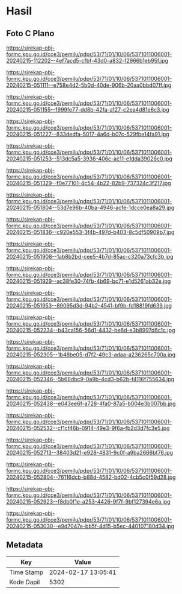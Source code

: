 # Hasil

## Foto C Plano

https://sirekap-obj-formc.kpu.go.id/cce3/pemilu/pdpr/53/71/01/10/06/5371011006001-20240215-112202--4ef7acd5-cfbf-43d0-a832-f2966b1eb95f.jpg

https://sirekap-obj-formc.kpu.go.id/cce3/pemilu/pdpr/53/71/01/10/06/5371011006001-20240215-051111--e758e4d2-5b0d-40de-906b-20aa0bbd07ff.jpg

https://sirekap-obj-formc.kpu.go.id/cce3/pemilu/pdpr/53/71/01/10/06/5371011006001-20240215-051155--1999fe77-dd8b-42fa-a127-c2ea4d81e6c3.jpg

https://sirekap-obj-formc.kpu.go.id/cce3/pemilu/pdpr/53/71/01/10/06/5371011006001-20240215-051227--833dedfa-5017-4a6d-b07c-529fbe14fa91.jpg

https://sirekap-obj-formc.kpu.go.id/cce3/pemilu/pdpr/53/71/01/10/06/5371011006001-20240215-051253--513dc5a5-3936-406c-ac11-e1dda39026c0.jpg

https://sirekap-obj-formc.kpu.go.id/cce3/pemilu/pdpr/53/71/01/10/06/5371011006001-20240215-051329--f0e77101-4c54-4b22-82b9-737324c3f217.jpg

https://sirekap-obj-formc.kpu.go.id/cce3/pemilu/pdpr/53/71/01/10/06/5371011006001-20240215-051804--53d7e96b-40ba-4946-acfe-1dcce0ea8a29.jpg

https://sirekap-obj-formc.kpu.go.id/cce3/pemilu/pdpr/53/71/01/10/06/5371011006001-20240215-051836--c920e553-3f4b-497d-b403-8c5df50909b7.jpg

https://sirekap-obj-formc.kpu.go.id/cce3/pemilu/pdpr/53/71/01/10/06/5371011006001-20240215-051908--1ab8b2bd-cee5-4b7d-85ac-c320a73cfc3b.jpg

https://sirekap-obj-formc.kpu.go.id/cce3/pemilu/pdpr/53/71/01/10/06/5371011006001-20240215-051929--ac38fe30-74fb-4b69-bc71-e1d5261ab32e.jpg

https://sirekap-obj-formc.kpu.go.id/cce3/pemilu/pdpr/53/71/01/10/06/5371011006001-20240215-051953--89095d3d-94b2-4541-bf9b-fd18819fd639.jpg

https://sirekap-obj-formc.kpu.go.id/cce3/pemilu/pdpr/53/71/01/10/06/5371011006001-20240215-052234--b43ca156-56d1-4432-be6d-e3b8997d6c1c.jpg

https://sirekap-obj-formc.kpu.go.id/cce3/pemilu/pdpr/53/71/01/10/06/5371011006001-20240215-052305--1b48be05-d7f2-49c3-adaa-a236265c700a.jpg

https://sirekap-obj-formc.kpu.go.id/cce3/pemilu/pdpr/53/71/01/10/06/5371011006001-20240215-052346--5b68dbc9-0a9b-4cd3-b62b-f4116f755634.jpg

https://sirekap-obj-formc.kpu.go.id/cce3/pemilu/pdpr/53/71/01/10/06/5371011006001-20240215-052438--e043ee6f-a728-4fa0-87a5-b004e3b007bb.jpg

https://sirekap-obj-formc.kpu.go.id/cce3/pemilu/pdpr/53/71/01/10/06/5371011006001-20240215-052532--cf1cf46b-0914-49e3-9f6a-fb2d3d7fc3e5.jpg

https://sirekap-obj-formc.kpu.go.id/cce3/pemilu/pdpr/53/71/01/10/06/5371011006001-20240215-052713--38403d21-e928-4831-9c0f-a9ba2666bf76.jpg

https://sirekap-obj-formc.kpu.go.id/cce3/pemilu/pdpr/53/71/01/10/06/5371011006001-20240215-052804--76116dcb-b88d-4582-bd02-4cb5c0f59d28.jpg

https://sirekap-obj-formc.kpu.go.id/cce3/pemilu/pdpr/53/71/01/10/06/5371011006001-20240215-052923--f8db0f1e-a253-4426-9f7f-9bf127394e6a.jpg

https://sirekap-obj-formc.kpu.go.id/cce3/pemilu/pdpr/53/71/01/10/06/5371011006001-20240215-053030--e9d7047e-bb5f-4d15-b5ec-440107180d34.jpg


## Metadata

| Key        | Value               |
| ---------- | ------------------- |
| Time Stamp | 2024-02-17 13:05:41 |
| Kode Dapil | 5302                |



